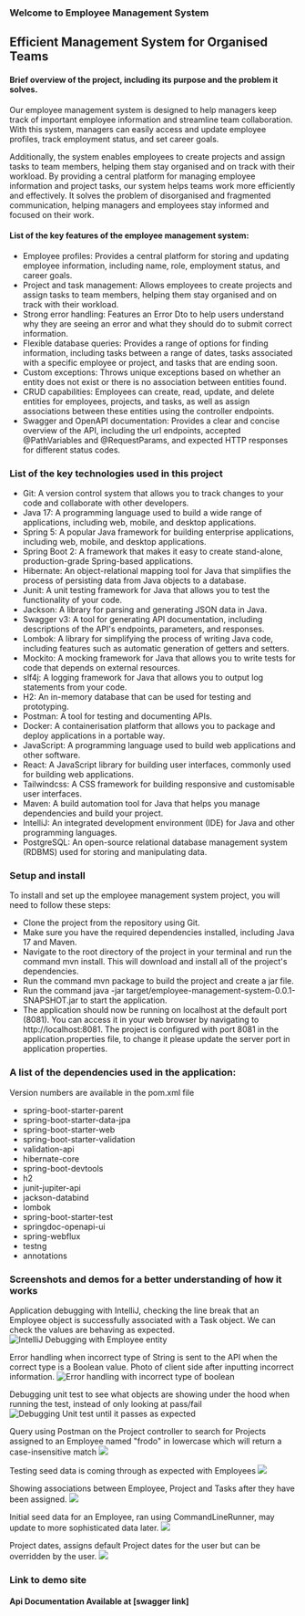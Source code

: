 ### Welcome to Employee Management System


## Efficient Management System for Organised Teams

#### Brief overview of the project, including its purpose and the problem it solves.

Our employee management system is designed to help managers keep track of important employee information and streamline team collaboration. With this system, managers can easily access and update employee profiles, track employment status, and set career goals.

Additionally, the system enables employees to create projects and assign tasks to team members, helping them stay organised and on track with their workload. By providing a central platform for managing employee information and project tasks, our system helps teams work more efficiently and effectively. It solves the problem of disorganised and fragmented communication, helping managers and employees stay informed and focused on their work.


#### List of the key features of the employee management system:

- Employee profiles: Provides a central platform for storing and updating employee information, including name, role, employment status, and career goals.
- Project and task management: Allows employees to create projects and assign tasks to team members, helping them stay organised and on track with their workload.
- Strong error handling: Features an Error Dto to help users understand why they are seeing an error and what they should do to submit correct information.
- Flexible database queries: Provides a range of options for finding information, including tasks between a range of dates, tasks associated with a specific employee or project, and tasks that are ending soon.
- Custom exceptions: Throws unique exceptions based on whether an entity does not exist or there is no association between entities found.
- CRUD capabilities: Employees can create, read, update, and delete entities for employees, projects, and tasks, as well as assign associations between these entities using the controller endpoints.
- Swagger and OpenAPI documentation: Provides a clear and concise overview of the API, including the url endpoints, accepted @PathVariables and @RequestParams, and expected HTTP responses for different status codes.

### List of the key technologies used in this project 

- Git: A version control system that allows you to track changes to your code and collaborate with other developers.
- Java 17: A programming language used to build a wide range of applications, including web, mobile, and desktop applications.
- Spring 5: A popular Java framework for building enterprise applications, including web, mobile, and desktop applications.
- Spring Boot 2: A framework that makes it easy to create stand-alone, production-grade Spring-based applications.
- Hibernate: An object-relational mapping tool for Java that simplifies the process of persisting data from Java objects to a database.
- Junit: A unit testing framework for Java that allows you to test the functionality of your code.
- Jackson: A library for parsing and generating JSON data in Java.
- Swagger v3: A tool for generating API documentation, including descriptions of the API's endpoints, parameters, and responses.
- Lombok: A library for simplifying the process of writing Java code, including features such as automatic generation of getters and setters.
- Mockito: A mocking framework for Java that allows you to write tests for code that depends on external resources.
- slf4j: A logging framework for Java that allows you to output log statements from your code.
- H2: An in-memory database that can be used for testing and prototyping.
- Postman: A tool for testing and documenting APIs.
- Docker: A containerisation platform that allows you to package and deploy applications in a portable way.
- JavaScript: A programming language used to build web applications and other software.
- React: A JavaScript library for building user interfaces, commonly used for building web applications.
- Tailwindcss: A CSS framework for building responsive and customisable user interfaces.
- Maven: A build automation tool for Java that helps you manage dependencies and build your project.
- IntelliJ: An integrated development environment (IDE) for Java and other programming languages.
- PostgreSQL: An open-source relational database management system (RDBMS) used for storing and manipulating data.

### Setup and install

To install and set up the employee management system project, you will need to follow these steps:

- Clone the project from the repository using Git.
- Make sure you have the required dependencies installed, including Java 17 and Maven.
- Navigate to the root directory of the project in your terminal and run the command mvn install. This will download and install all of the project's dependencies.
- Run the command mvn package to build the project and create a jar file.
- Run the command java -jar target/employee-management-system-0.0.1-SNAPSHOT.jar to start the application.
- The application should now be running on localhost at the default port (8081). You can access it in your web browser by navigating to http://localhost:8081. The project is configured with port 8081 in the application.properties file, to change it please update the server port in application properties. 

### A list of the dependencies used in the application: 
Version numbers are available in the pom.xml file

- spring-boot-starter-parent
- spring-boot-starter-data-jpa
- spring-boot-starter-web
- spring-boot-starter-validation
- validation-api
- hibernate-core
- spring-boot-devtools
- h2
- junit-jupiter-api
- jackson-databind
- lombok
- spring-boot-starter-test
- springdoc-openapi-ui
- spring-webflux
- testng
- annotations

### Screenshots and demos for a better understanding of how it works  

Application debugging with IntelliJ, checking the line break that an Employee object is successfully associated with a Task object. We can check the values are behaving as expected. 
![](src/main/resources/demos/intellij-debugging.png "IntelliJ Debugging with Employee entity")


Error handling when incorrect type of String is sent to the API when the correct type is a Boolean value. Photo of client side after inputting incorrect information. 
![](src/main/resources/demos/error-handling-incorrect-type.png "Error handling with incorrect type of boolean")


Debugging unit test to see what objects are showing under the hood when running the test, instead of only looking at pass/fail
![](src/main/resources/demos/debugging-junit.png "Debugging Unit test until it passes as expected")


Query using Postman on the Project controller to search for Projects assigned to an Employee named "frodo" in lowercase which will return a case-insensitive match 
![](src/main/resources/demos/employee-find-by-name.png)

Testing seed data is coming through as expected with Employees 
![](src/main/resources/demos/h2-local-data.png)


Showing associations between Employee, Project and Tasks after they have been assigned. 
![](src/main/resources/demos/project-associations.png)


Initial seed data for an Employee, ran using CommandLineRunner, may update to more sophisticated data later.
![](src/main/resources/demos/seed-data.png)

Project dates, assigns default Project dates for the user but can be overridden by the user.
![](src/main/resources/demos/project-dates.png)

### Link to demo site 

#### Api Documentation Available at [swagger link]
